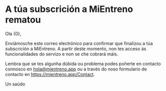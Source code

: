 # A túa subscrición a MiEntreno rematou

Ola {0},

Enviámosche este correo electrónico para confirmar que finalizou a túa subscrición a MiEntreno. A partir deste momento, non tes acceso ás funcionalidades do servizo e non se che cobrará máis.

Lembra que se tes algunha dúbida ou problema podes poñerte en contacto connosco en <hola@mientreno.app> ou a través do noso formulario de contacto en <https://mientreno.app/Contact>.

Un saúdo